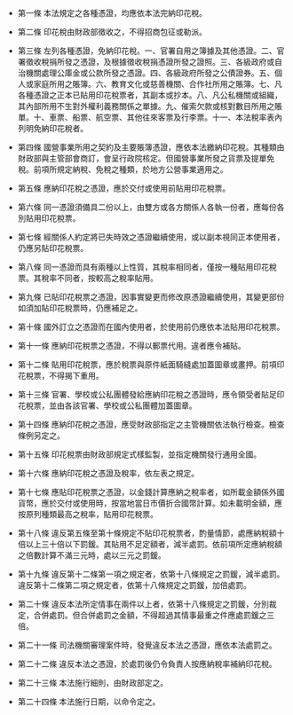 * 第一條 本法規定之各種憑證，均應依本法完納印花稅。

* 第二條 印花稅由財政部徵收之，不得招商包征或勒派。

* 第三條 左列各種憑證，免納印花稅。一、官署自用之簿據及其他憑證。二、官署徵收稅捐所發之憑證，及根據徵收稅捐憑證所發之證照。三、各級政府或自治機關處理公庫金或公款所發之憑證。四、各級政府所發之公債證券。五、個人或家庭所用之賬簿。六、教育文化或慈善機關、合作社所用之賬簿。七、凡各種憑證之正本已貼用印花稅票者，其副本或抄本。八、凡公私機關或組織，其內部所用不生對外權利義務關係之單據。九、催索欠款或核對數目所用之賬單。十、車票、船票、航空票、其他往來客票及行李票。十一、本法稅率表內列明免納印花稅者。

* 第四條 國營事業所用之契約及主要賬簿憑證，應依本法繳納印花稅。其種類由財政部與主管部會商訂，會呈行政院核定。但國營事業所發之貨票及提單免稅。前項所規定納稅、免稅之種類，於地方公營事業適用之。

* 第五條 應納印花稅之憑證，應於交付或使用前貼用印花稅票。

* 第六條 同一憑證須備具二份以上，由雙方或各方關係人各執一份者，應每份各別貼用印花稅票。

* 第七條 經關係人約定將已失時效之憑證繼續使用，或以副本視同正本使用者，仍應另貼印花稅票。

* 第八條 同一憑證而具有兩種以上性質，其稅率相同者，僅按一種貼用印花稅票。其稅率不同者，按較高之稅率貼用。

* 第九條 已貼印花稅票之憑證，因事實變更而修改原憑證繼續使用，其變更部份如須加貼印花稅票時，仍應補足之。

* 第十條 國外訂立之憑證而在國內使用者，於使用前仍應依本法貼用印花稅票。

* 第十一條 應納印花稅票之憑證，不得以郵票代用。違者應令補貼。

* 第十二條 貼用印花稅票，應於稅票與原件紙面騎縫處加蓋圖章或畫押。前項印花稅票，不得揭下重用。

* 第十三條 官署、學校或公私團體發給應納印花稅之憑證時，應令領受者貼足印花稅票，並由各該官署、學校或公私團體加蓋圖章。

* 第十四條 應納印花稅之憑證，應受財政部指定之主管機關依法執行檢查。檢查條例另定之。

* 第十五條 印花稅票由財政部規定式樣監製，並指定機關發行通用全國。

* 第十六條 應納印花稅之憑證及稅率，依左表之規定。

* 第十七條 應貼印花稅票之憑證，以金錢計算應納之稅率者，如所載金額係外國貨幣，應於交付或使用時，按當地當日市價折合國幣計算。如未載明金額，應按原列種類最高之稅率，貼用印花稅票。

* 第十八條 違反第五條至第十條規定不貼印花稅票者，酌量情節，處應納稅額十倍以上三十倍以下罰鍰。其貼用不足定額者，減半處罰。依前項所定應納稅額之倍數計算不滿三元時，處以三元之罰鍰。

* 第十九條 違反第十二條第一項之規定者，依第十八條規定之罰鍰，減半處罰。違反第十二條第二項之規定者，依第十八條規定之罰鍰，加倍處罰。

* 第二十條 違反本法所定情事在兩件以上者，依第十八條規定之罰鍰，分別裁定，合併處罰。但合併處罰之金額，不得超過其情事最重之件應處罰鍰之三倍。

* 第二十一條 司法機關審理案件時，發覺違反本法之憑證，應依本法處罰之。

* 第二十二條 違反本法之憑證，於處罰後仍令負責人按應納稅率補納印花稅。

* 第二十三條 本法施行細則，由財政部定之。

* 第二十四條 本法施行日期，以命令定之。

